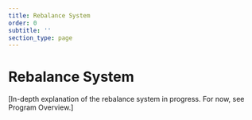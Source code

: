 ```yaml
---
title: Rebalance System
order: 0
subtitle: ''
section_type: page
---
```


# Rebalance System

[In-depth explanation of the rebalance system in progress. For now, see Program Overview.]
